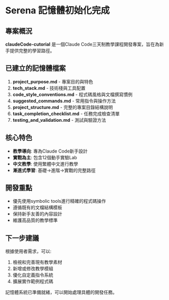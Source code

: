 # Serena 記憶體初始化完成

## 專案概況
**claudeCode-cutorial** 是一個Claude Code三天制教學課程開發專案，旨在為新手提供完整的學習路徑。

## 已建立的記憶體檔案
1. **project_purpose.md** - 專案目的與特色
2. **tech_stack.md** - 技術棧與工具配置
3. **code_style_conventions.md** - 程式碼風格與文檔撰寫慣例
4. **suggested_commands.md** - 常用指令與操作方法
5. **project_structure.md** - 完整的專案目錄結構說明
6. **task_completion_checklist.md** - 任務完成檢查清單
7. **testing_and_validation.md** - 測試與驗證方法

## 核心特色
- **教學導向**: 專為Claude Code新手設計
- **實戰為主**: 包含12個動手實驗Lab
- **中文教學**: 使用繁體中文進行教學
- **漸進式學習**: 基礎→進階→實戰的完整路徑

## 開發重點
- 優先使用symbolic tools進行精確的程式碼操作
- 遵循既有的文檔結構模板
- 保持新手友善的內容設計
- 維護高品質的教學標準

## 下一步建議
根據使用者需求，可以:
1. 檢視和完善現有教學素材
2. 新增或修改教學模組
3. 優化自定義指令系統
4. 擴展實作範例程式碼

記憶體系統已準備就緒，可以開始處理具體的開發任務。